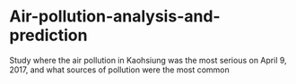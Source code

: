 # Air-pollution-analysis-and-prediction
Study where the air pollution in Kaohsiung was the most serious on April 9, 2017, and what sources of pollution were the most common
